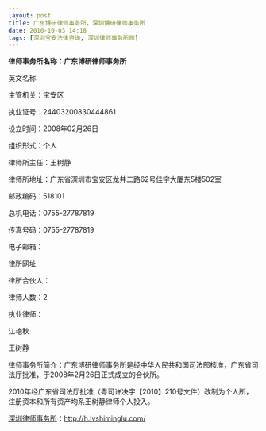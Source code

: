 ```yaml
---
layout: post
title: 广东博研律师事务所，深圳博研律师事务所
date: 2010-10-03 14:18
tags: [深圳宝安法律咨询, 深圳律师事务所网]
---
```

<strong>律师事务所名称：广东博研律师事务所</strong>

英文名称

主管机关：宝安区

执业证号：24403200830444861

设立时间：2008年02月26日

组织形式：个人

律师所主任：王树静

律师所地址：广东省深圳市宝安区龙井二路62号佳宇大厦东5楼502室

邮政编码：518101

总机电话：0755-27787819

传真号码：0755-27787819

电子邮箱：

律所网址

律所合伙人：

律师人数：2

执业律师：

江艳秋

王树静

律师事务所简介：广东博研律师事务所是经中华人民共和国司法部核准，广东省司法厅批准，于2008年2月26日正式成立的合伙所。

2010年经广东省司法厅批准（粤司许决字【2010】210号文件）改制为个人所，注册资本和所有资产均系王树静律师个人投入。



<a href="http://h.lvshiminglu.com/">深圳律师事务所</a>：<a href="http://h.lvshiminglu.com/">http://h.lvshiminglu.com/</a>

